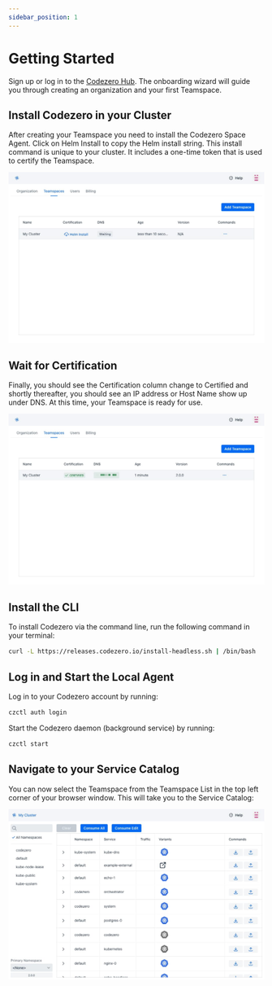 ```yaml
---
sidebar_position: 1
---
```


# Getting Started

Sign up or log in to the [Codezero Hub](https://hub.codezero.io).
The onboarding wizard will guide you through creating an organization and your first Teamspace.

## Install Codezero in your Cluster

After creating your Teamspace you need to install the Codezero Space Agent. Click on Helm Install to copy the Helm install string. This install command is unique to your cluster. It includes a one-time token that is used to certify the Teamspace.

![Install Codezero](./_media/ts-helm.jpg)

## Wait for Certification

Finally, you should see the Certification column change to Certified and shortly thereafter, you should see an IP address or Host Name show up under DNS. At this time, your Teamspace is ready for use.

![Install Codezero](./_media/ts-certified.jpg)

## Install the CLI

To install Codezero via the command line, run the following command in your terminal:

```bash
curl -L https://releases.codezero.io/install-headless.sh | /bin/bash
```

## Log in and Start the Local Agent

Log in to your Codezero account by running:

```bash
czctl auth login
```

Start the Codezero daemon (background service) by running:

```bash
czctl start
```

## Navigate to your Service Catalog

You can now select the Teamspace from the Teamspace List in the top left corner of your browser window.
This will take you to the Service Catalog:

![Service Catalog](./_media/service-catalog.jpg)
